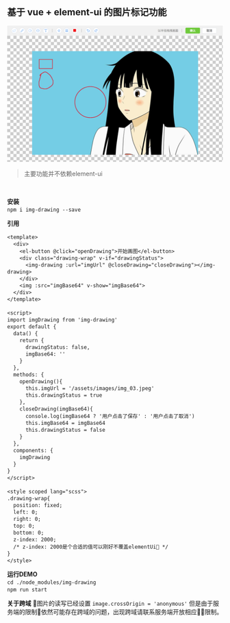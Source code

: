## 基于 vue + element-ui 的图片标记功能

![](./public/assets/images/banner.png)

> 主要功能并不依赖element-ui

<br/>

**安装**   
`npm i img-drawing --save`   

**引用**
```
<template>
  <div>
    <el-button @click="openDrawing">开始画图</el-button>
    <div class="drawing-wrap" v-if="drawingStatus">
      <img-drawing :url="imgUrl" @closeDrawing="closeDrawing"></img-drawing>
    </div>
    <img :src="imgBase64" v-show="imgBase64">
  </div>
</template>

<script>
import imgDrawing from 'img-drawing'
export default {
  data() {
    return {
      drawingStatus: false,
      imgBase64: ''
    }
  },
  methods: {
    openDrawing(){
      this.imgUrl = '/assets/images/img_03.jpeg'
      this.drawingStatus = true
    },
    closeDrawing(imgBase64){
      console.log(imgBase64 ? '用户点击了保存' : '用户点击了取消')
      this.imgBase64 = imgBase64
      this.drawingStatus = false      
    }
  },
  components: {
    imgDrawing
  }
}
</script>

<style scoped lang="scss">
.drawing-wrap{
  position: fixed;
  left: 0;
  right: 0;
  top: 0; 
  bottom: 0; 
  z-index: 2000;
  /* z-index: 2000是个合适的值可以刚好不覆盖elementUi */
}
</style>
```

**运行DEMO**  
`cd ./node_modules/img-drawing`  
`npm run start`

**关于跨域**
图片的读写已经设置 `image.crossOrigin = 'anonymous'` 但是由于服务端的限制依然可能存在跨域的问题，出现跨域请联系服务端开放相应限制。